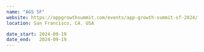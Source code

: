 ```yaml
---
name: "AGS SF"
website: https://appgrowthsummit.com/events/app-growth-summit-sf-2024/
location: San Francisco, CA. USA

date_start: 2024-09-19
date_end:   2024-09-19
---
```

